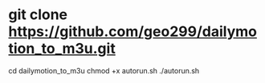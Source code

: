 # git clone https://github.com/geo299/dailymotion_to_m3u.git
cd dailymotion_to_m3u
chmod +x autorun.sh
./autorun.sh
